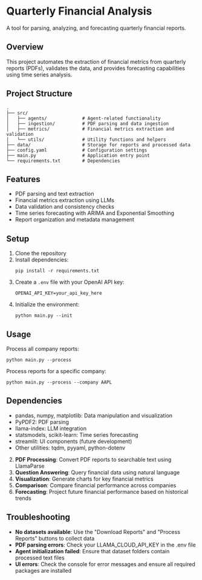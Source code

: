 # Quarterly Financial Analysis

A tool for parsing, analyzing, and forecasting quarterly financial reports.

## Overview

This project automates the extraction of financial metrics from quarterly reports (PDFs), validates the data, and provides forecasting capabilities using time series analysis.

## Project Structure

```
.
├── src/
│   ├── agents/             # Agent-related functionality
│   ├── ingestion/          # PDF parsing and data ingestion
│   ├── metrics/            # Financial metrics extraction and validation
│   └── utils/              # Utility functions and helpers
├── data/                   # Storage for reports and processed data
├── config.yaml             # Configuration settings
├── main.py                 # Application entry point
└── requirements.txt        # Dependencies
```

## Features

- PDF parsing and text extraction
- Financial metrics extraction using LLMs
- Data validation and consistency checks
- Time series forecasting with ARIMA and Exponential Smoothing
- Report organization and metadata management

## Setup

1. Clone the repository
2. Install dependencies:
   ```
   pip install -r requirements.txt
   ```
3. Create a `.env` file with your OpenAI API key:
   ```
   OPENAI_API_KEY=your_api_key_here
   ```
4. Initialize the environment:
   ```
   python main.py --init
   ```

## Usage

Process all company reports:

```
python main.py --process
```

Process reports for a specific company:

```
python main.py --process --company AAPL
```

## Dependencies

- pandas, numpy, matplotlib: Data manipulation and visualization
- PyPDF2: PDF parsing
- llama-index: LLM integration
- statsmodels, scikit-learn: Time series forecasting
- streamlit: UI components (future development)
- Other utilities: tqdm, pyyaml, python-dotenv

2. **PDF Processing**: Convert PDF reports to searchable text using LlamaParse
3. **Question Answering**: Query financial data using natural language
4. **Visualization**: Generate charts for key financial metrics
5. **Comparison**: Compare financial performance across companies
6. **Forecasting**: Project future financial performance based on historical trends

## Troubleshooting

- **No datasets available**: Use the "Download Reports" and "Process Reports" buttons to collect data
- **PDF parsing errors**: Check your LLAMA_CLOUD_API_KEY in the .env file
- **Agent initialization failed**: Ensure that dataset folders contain processed text files
- **UI errors**: Check the console for error messages and ensure all required packages are installed
